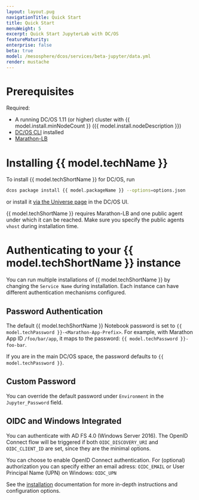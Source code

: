 ```yaml
---
layout: layout.pug
navigationTitle: Quick Start
title: Quick Start
menuWeight: 5
excerpt: Quick Start JupyterLab with DC/OS
featureMaturity:
enterprise: false
beta: true
model: /mesosphere/dcos/services/beta-jupyter/data.yml
render: mustache
---
```


# Prerequisites

Required:

- A running DC/OS 1.11 (or higher) cluster with {{ model.install.minNodeCount }} ({{ model.install.nodeDescription }})
- [DC/OS CLI](/mesosphere/dcos/latest/cli/install/) installed
- [Marathon-LB](/mesosphere/dcos/services/marathon-lb/)

# Installing {{ model.techName }}

To install {{ model.techShortName }} for  DC/OS, run 

```bash
dcos package install {{ model.packageName }} --options=options.json
```

or install it [via the Universe page](/mesosphere/dcos/latest/gui/catalog/) in the DC/OS UI.

{{ model.techShortName }} requires Marathon-LB and one public agent under which it can be reached. Make sure you specify the public agents `vhost` during installation time.

# Authenticating to your {{ model.techShortName }} instance

You can run multiple installations of {{ model.techShortName }} by changing the `Service Name` during installation. Each instance can have different authentication mechanisms configured.

## Password Authentication

The default {{ model.techShortName }} Notebook password is set to `{{ model.techPassword }}-<Marathon-App-Prefix>`. For example, with Marathon App ID `/foo/bar/app`, it maps to the password: `{{ model.techPassword }}-foo-bar`.

If you are in the main DC/OS space, the password defaults to `{{ model.techPassword }}`.

## Custom Password

You can override the default password under `Environment` in the `Jupyter_Password` field.

## OIDC and Windows Integrated 

You can authenticate with AD FS 4.0 (Windows Server 2016). The OpenID Connect flow will be triggered if both `OIDC_DISCOVERY_URI` and `OIDC_CLIENT_ID` are set, since they are the minimal options.

You can choose to enable OpenID Connect authentication. For (optional) authorization you can specify either an email adress: `OIDC_EMAIL` or User Principal Name (UPN) on Windows: `OIDC_UPN`

See the [installation](/mesosphere/dcos/services/beta-jupyter/1.2.0-0.33.7-beta/installing/) documentation for more in-depth instructions and configuration options.